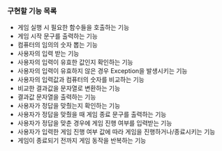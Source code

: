 ### 구현할 기능 목록
- 게임 실행 시 필요한 함수들을 호출하는 기능
- 게임 시작 문구를 출력하는 기능
- 컴퓨터의 임의의 숫자 뽑는 기능
- 사용자의 입력 받는 기능
- 사용자의 입력이 유효한 값인지 확인하는 기능
- 사용자의 입력이 유효하지 않은 경우 Exception을 발생시키는 기능
- 사용자의 입력값과 컴퓨터의 숫자를 비교하는 기능
- 비교한 결과값을 문자열로 변환하는 기능
- 결과값 문자열을 출력하는 기능
- 사용자가 정답을 맞췄는지 확인하는 기능
- 사용자가 정답을 맞췄을 때 게임 종료 문구를 출력하는 기능
- 사용자가 정답을 맞춘 경우에 게임 진행 여부를 입력받는 기능
- 사용자가 입력한 게임 진행 여부 값에 따라 게임을 진행하거나/종료시키는 기능
- 게임이 종료되기 전까지 게임 동작을 반복하는 기능